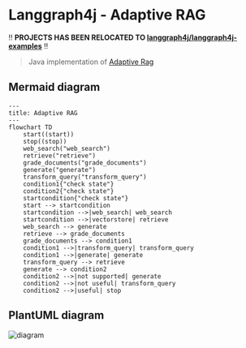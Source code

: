 # Langgraph4j - Adaptive RAG

‼️ **PROJECTS HAS BEEN RELOCATED TO [langgraph4j/langgraph4j-examples](https://github.com/langgraph4j/langgraph4j-examples)** ‼️

> Java implementation of [Adaptive Rag]
## Mermaid diagram

```mermaid
---
title: Adaptive RAG
---
flowchart TD
	start((start))
	stop((stop))
	web_search("web_search")
	retrieve("retrieve")
	grade_documents("grade_documents")
	generate("generate")
	transform_query("transform_query")
	condition1{"check state"}
	condition2{"check state"}
	startcondition{"check state"}
	start --> startcondition
	startcondition -->|web_search| web_search
	startcondition -->|vectorstore| retrieve
	web_search --> generate
	retrieve --> grade_documents
	grade_documents --> condition1
	condition1 -->|transform_query| transform_query
	condition1 -->|generate| generate
	transform_query --> retrieve
	generate --> condition2
	condition2 -->|not supported| generate
	condition2 -->|not useful| transform_query
	condition2 -->|useful| stop
```

## PlantUML diagram
![diagram](AdaptiveRag.png)



[Adaptive Rag]:https://github.com/langchain-ai/langgraph/blob/main/examples/rag/langgraph_adaptive_rag.ipynb


